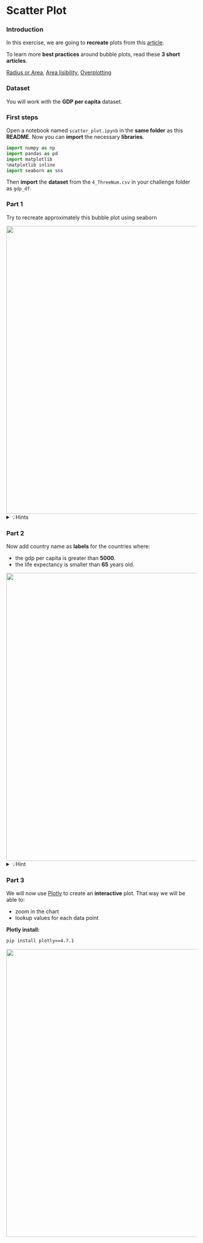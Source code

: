 # Scatter Plot
### Introduction

In this exercise, we are going to **recreate** plots from this [article](https://www.data-to-viz.com/story/ThreeNum.html).

To learn more **best practices** around bubble plots, read these **3 short articles**.

[Radius or Area](https://www.data-to-viz.com/caveat/radius_or_area.html),
[Area lisibility](https://www.data-to-viz.com/caveat/area_hard.html),
[Overplotting](https://www.data-to-viz.com/caveat/overplotting.html)

### Dataset

You will work with the **GDP per capita** dataset.

### First steps

Open a notebook named `scatter_plot.ipynb` in the **same folder** as this **README**.
Now you can **import** the necessary **libraries**.

```python
import numpy as np
import pandas as pd
import matplotlib
%matplotlib inline
import seaborn as sns
```

Then **import** the **dataset** from the `4_ThreeNum.csv` in your challenge folder as `gdp_df`.

### Part 1

Try to recreate approximately this bubble plot using seaborn

<img src="https://www.data-to-viz.com/story/ThreeNum_files/figure-html/unnamed-chunk-2-1.png" width="760">

<details>
  <summary markdown='span'>💡Hints</summary>
  <ul>
    <li>You will need to use <code>hue</code> and <code>size</code> arguments</li>
    <li>You will have to adjust bubble size with <code>sizes</code></li>
    <li>You can adjust the legend with <code>bbox_to_anchor</code> and <code>loc</code> argument</li>
    <li>You can change axes visibility with <code>Axes.spines()</code></li>
    <li>You can display the grid with <code>Axes.grid()</code></li>
    <li>You can change ticks aspect with <code>Axes.tick_params()</code></li>
    <li><code>handles, labels = ax.get_legend_handles_labels()</code> could be helpful</li>
    <li>You can change the <code>palette</code> of colors</li>
  </ul>
</details>

### Part 2

Now add country name as **labels** for the countries where:
- the gdp per capita is greater than **5000**.
- the life expectancy is smaller than **65** years old.

<img src="https://www.data-to-viz.com/story/ThreeNum_files/figure-html/unnamed-chunk-4-1.png" width="760">

<details>
  <summary markdown='span'>💡Hint</summary>
  You can use <code>Axes.text()</code> and <code>DataFrame.iterrows()</code>
</details>

### Part 3

We will now use [Plotly](https://plot.ly/python/bubble-charts/) to create an **interactive** plot.
That way we will be able to:
- zoom in the chart
- lookup values for each data point

**Plotly install:**

```sh
pip install plotly==4.7.1
```

<img src="https://i.ibb.co/9y0JLbF/Screen-Shot-2019-10-15-at-16-34-09.png" width="760">

